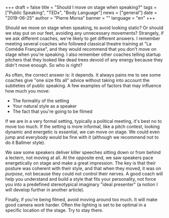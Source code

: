 +++
draft = false
title = "Should I move on stage when speaking?"
tags = ["Public Speaking", "TEDx", "Body Language"]
news = ["general"]
date = "2019-06-25"
author = "Pierre Morsa"
banner = ""
language = "en"
+++

Should we move on stage when speaking, to avoid looking static? Or should we stay put on our feet, avoiding any unnecessary movements? Strangely, if we ask different coaches, we're likely to get different answers. I remember meeting several coaches who followed classical theatre training at "La Comédie Française", and they would recommend that you don't move on stage when you're speaking. I also remember other coaches telling startup pitchers that they looked like dead trees devoid of any energy because they didn't move enough. So who is right? 

As often, the correct answer is: it depends. It always pains me to see some coaches give "one size fits all" advice without taking into account the subtleties of public speaking. A few examples of factors that may influence how much you move:

* The formality of the setting
* Your natural style as a speaker
* The fact that you're going to be filmed

If we are in a very formal setting, typically a political meeting, it's best no to move too much. If the setting is more informal, like a pitch contest, looking dynamic and energetic is essential, we can move on stage. We could even jump and everybody would be fine with it (although we recommend not to do it Ballmer style).

We saw some speakers deliver killer speeches sitting down or from behind a lectern, not moving at all. At the opposite end, we saw speakers pace energetically on stage and make a great impression. The key is that their posture was coherent with their style, and that when they moved, it was on *purpose*, not because they could not control their nerves. A good coach will help you understand and build a style that fits your personality, not force you into a predefined stereotypical imaginary "ideal presenter" (a notion I will develop further in another article).

Finally, if you're being filmed, avoid moving around too much. It will make good camera work harder. Often the lighting is set to be optimal in a specific location of the stage. Try to stay there.